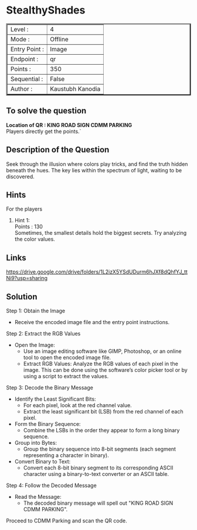 # StealthyShades

<table border=3 >
<tr>
    <td>Level :</td>
    <td>4</td>
    
</tr>
<tr>
    <td>Mode :</td>
    <td>Offline</td>
</tr>
<tr>
    <td>Entry Point :</td>
    <td>Image</td>
    
</tr>
<tr>
    <td>Endpoint : </td>
    <td>qr</td>
    
</tr>
<tr>
    <td>Points :</td>
    <td>350 </td>
    
</tr>
<tr>
    <td>Sequential :</td>
    <td>False</td>
</tr>
<tr>
    <td>Author :</td>
    <td>Kaustubh Kanodia</td>   
</tr>
</table>

## To solve the question

**Location of QR : KING ROAD SIGN CDMM PARKING**  
Players directly get the points.`

## Description of the Question

Seek through the illusion where colors play tricks, and find the truth hidden beneath the hues. The key lies within the spectrum of light, waiting to be discovered.

## Hints

For the players
<br>

<ol>
    <li> Hint 1: <br>
    Points : 130 <br>
    Sometimes, the smallest details hold the biggest secrets. Try analyzing the color values.
    </li>

</ol>

## Links

https://drive.google.com/drive/folders/1L2izX5YSdUDurm6hJXf8dQhfYJ_ttNi9?usp=sharing

## Solution

Step 1: Obtain the Image <br>

- Receive the encoded image file and the entry point instructions.

Step 2: Extract the RGB Values

- Open the Image:
  - Use an image editing software like GIMP, Photoshop, or an online tool to open the encoded image file.
  - Extract RGB Values: Analyze the RGB values of each pixel in the image. This can be done using the software’s color picker tool or by using a script to extract the values.

Step 3: Decode the Binary Message

- Identify the Least Significant Bits:
  - For each pixel, look at the red channel value.
  - Extract the least significant bit (LSB) from the red channel of each pixel.
- Form the Binary Sequence:
  - Combine the LSBs in the order they appear to form a long binary sequence.
- Group into Bytes:
  - Group the binary sequence into 8-bit segments (each segment representing a character in binary).
- Convert Binary to Text:
  - Convert each 8-bit binary segment to its corresponding ASCII character using a binary-to-text converter or an ASCII table.

Step 4: Follow the Decoded Message

- Read the Message:
  - The decoded binary message will spell out "KING ROAD SIGN CDMM PARKING".

Proceed to CDMM Parking and scan the QR code.
